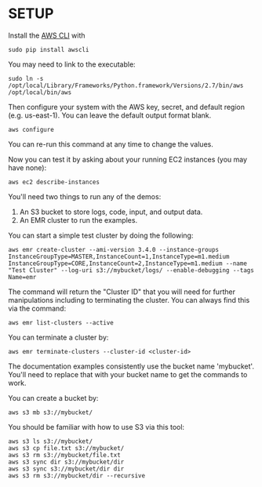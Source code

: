 # SETUP #

Install the [AWS CLI](http://docs.aws.amazon.com/cli/latest/userguide/) with 

    sudo pip install awscli

You may need to link to the executable:

    sudo ln -s /opt/local/Library/Frameworks/Python.framework/Versions/2.7/bin/aws /opt/local/bin/aws
    
Then configure your system with the AWS key, secret, and default region (e.g. us-east-1).  You can leave the default output format blank.

    aws configure

You can re-run this command at any time to change the values.
    
Now you can test it by asking about your running EC2 instances (you may have none):

    aws ec2 describe-instances
    
You'll need two things to run any of the demos:

   1. An S3 bucket to store logs, code, input, and output data.  
   2. An EMR cluster to run the examples.

You can start a simple test cluster by doing the following:

    aws emr create-cluster --ami-version 3.4.0 --instance-groups InstanceGroupType=MASTER,InstanceCount=1,InstanceType=m1.medium InstanceGroupType=CORE,InstanceCount=2,InstanceType=m1.medium --name "Test Cluster" --log-uri s3://mybucket/logs/ --enable-debugging --tags Name=emr

The command will return the "Cluster ID" that you will need for further manipulations including to terminating the cluster.  You can always find this via the command:

    aws emr list-clusters --active
    
You can terminate a cluster by:

    aws emr terminate-clusters --cluster-id <cluster-id>

The documentation examples consistently use the bucket name 'mybucket'.  You'll need to replace that with your bucket name to get the commands to work.

You can create a bucket by:

    aws s3 mb s3://mybucket/

You should be familiar with how to use S3 via this tool:

    aws s3 ls s3://mybucket/
    aws s3 cp file.txt s3://mybucket/
    aws s3 rm s3://mybucket/file.txt
    aws s3 sync dir s3://mybucket/dir
    aws s3 sync s3://mybucket/dir dir
    aws s3 rm s3://mybucket/dir --recursive
